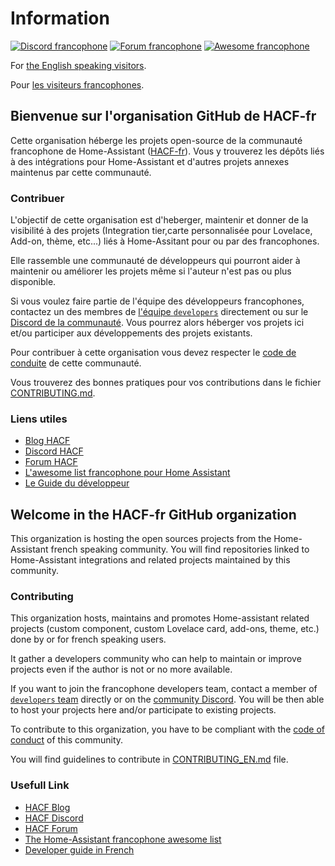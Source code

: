 # Information

[![Discord francophone][discord-shield-fr]][discord-fr]
[![Forum francophone][forum-shield-fr]][forum-fr]
[![Awesome francophone][awesome-shield]][awesome-fr]

For [the English speaking visitors](#welcome-in-the-hacf-fr-github-oarganization).

Pour [les visiteurs francophones](#bienvenue-sur-lorganisation-github-de-hacf-fr).

## Bienvenue sur l'organisation GitHub de HACF-fr

Cette organisation héberge les projets open-source de la communauté francophone
de Home-Assistant ([HACF-fr](https://hacf.fr)).
Vous y trouverez les dépôts liés à des intégrations pour Home-Assistant et
d'autres projets annexes maintenus par cette communauté.

### Contribuer

L'objectif de cette organisation est d'heberger, maintenir et donner de la
visibilité à des projets (Integration tier,carte personnalisée pour Lovelace,
Add-on, thème, etc...) liés à Home-Assitant pour ou par des francophones.

Elle rassemble une communauté de développeurs qui pourront aider à maintenir ou
améliorer les projets même si l'auteur n'est pas ou plus disponible.

Si vous voulez faire partie de l'équipe des développeurs francophones, contactez
un des membres de [l'équipe `developers`](https://github.com/orgs/hacf-fr/teams/developers/members)
directement ou sur le [Discord de la communauté](https://discord.gg/uybmhR).
Vous pourrez alors héberger vos projets ici et/ou participer aux développements
des projets existants.

Pour contribuer à cette organisation vous devez respecter le [code de conduite](CODE_OF_CONDUCT.md)
de cette communauté.

Vous trouverez des bonnes pratiques pour vos contributions
dans le fichier [CONTRIBUTING.md](CONTRIBUTING.md).

### Liens utiles

- [Blog HACF](https://hacf.fr)
- [Discord HACF](https://discord.com/invite/PaZFEjX)
- [Forum HACF](https://forum.hacf.fr/)
- [L'awesome list francophone pour Home Assistant](https://awesome.hacf.fr)
- [Le Guide du développeur](https://developpeurs.hacf.fr/)

## Welcome in the HACF-fr GitHub organization

This organization is hosting the open sources projects from the Home-Assistant
french speaking community. You will find repositories linked to Home-Assistant
integrations and related projects maintained by this community.

### Contributing

This organization hosts, maintains and promotes Home-assistant related projects
(custom component, custom Lovelace card, add-ons, theme, etc.) done by or for french
speaking users.

It gather a developers community who can help to maintain or improve projects
even if the author is not or no more available.

If you want to join the francophone developers team, contact a member of
[`developers` team](https://github.com/orgs/hacf-fr/teams/developers/members)
directly or on the [community Discord](https://discord.gg/uybmhR).
You will be then able to host your projects here and/or participate to existing
projects.

To contribute to this organization, you have to be compliant with the [code of conduct](CODE_OF_CONDUCT_EN.md) of this community.

You will find guidelines to contribute in [CONTRIBUTING_EN.md](CONTRIBUTING_EN.md) file.

### Usefull Link

- [HACF Blog](#hacf-home-assistant-communauté-francophone)
- [HACF Discord](https://discord.gg/uybmhR)
- [HACF Forum](https://forum.hacf.fr/)
- [The Home-Assistant francophone awesome list](https://awesome.hacf.fr)
- [Developer guide in French](https://developpeurs.hacf.fr/)


[awesome-shield]: https://awesome.re/badge.svg
[awesome-fr]: https://awesome.hacf.fr
[forum-shield-fr]: https://img.shields.io/discourse/topics?label=Forum%20francophone%20HACF&logo=discourse&server=https%3A%2F%2Fforum.hacf.fr%2F
[forum-fr]: https://forum.hacf.fr/
[discord-shield-fr]: https://img.shields.io/discord/706096417000652840?label=Discord%20francophone%20HACF&logo=discord
[discord-fr]: https://discord.com/invite/PaZFEjX
